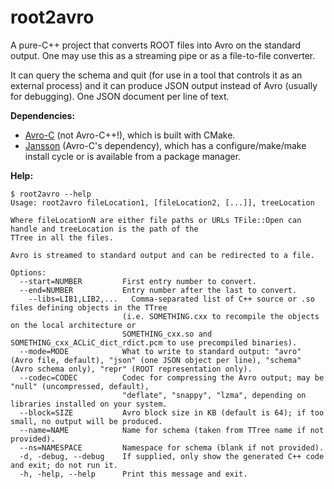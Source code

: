 # root2avro

A pure-C++ project that converts ROOT files into Avro on the standard output. One may use this as a streaming pipe or as a file-to-file converter.

It can query the schema and quit (for use in a tool that controls it as an external process) and it can produce JSON output instead of Avro (usually for debugging). One JSON document per line of text.

**Dependencies:**

  * [Avro-C](http://www-us.apache.org/dist/avro/stable/c/) (not Avro-C++!), which is built with CMake.
  * [Jansson](http://www.digip.org/jansson/) (Avro-C's dependency), which has a configure/make/make install cycle or is available from a package manager.

**Help:**

```
$ root2avro --help
Usage: root2avro fileLocation1, [fileLocation2, [...]], treeLocation

Where fileLocationN are either file paths or URLs TFile::Open can handle and treeLocation is the path of the
TTree in all the files.

Avro is streamed to standard output and can be redirected to a file.

Options:
  --start=NUMBER         First entry number to convert.
  --end=NUMBER           Entry number after the last to convert.
    --libs=LIB1,LIB2,...   Comma-separated list of C++ source or .so files defining objects in the TTree
                         (i.e. SOMETHING.cxx to recompile the objects on the local architecture or
                         SOMETHING_cxx.so and SOMETHING_cxx_ACLiC_dict_rdict.pcm to use precompiled binaries).
  --mode=MODE            What to write to standard output: "avro" (Avro file, default), "json" (one JSON object per line), "schema" (Avro schema only), "repr" (ROOT representation only).
  --codec=CODEC          Codec for compressing the Avro output; may be "null" (uncompressed, default),
                         "deflate", "snappy", "lzma", depending on libraries installed on your system.
  --block=SIZE           Avro block size in KB (default is 64); if too small, no output will be produced.
  --name=NAME            Name for schema (taken from TTree name if not provided).
  --ns=NAMESPACE         Namespace for schema (blank if not provided).
  -d, -debug, --debug    If supplied, only show the generated C++ code and exit; do not run it.
  -h, -help, --help      Print this message and exit.
```
